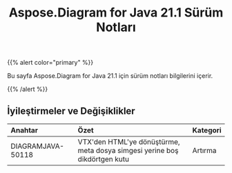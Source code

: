 ﻿---
title: Aspose.Diagram for Java 21.1 Sürüm Notları
type: docs
weight: 12
url: /tr/java/aspose-diagram-for-java-21-1-release-notes/
---
{{% alert color="primary" %}}

Bu sayfa Aspose.Diagram for Java 21.1 için sürüm notları bilgilerini içerir.

{{% /alert %}}
## **İyileştirmeler ve Değişiklikler**  ##

|**Anahtar**|**Özet**|**Kategori**|
|:- |:- |:- |
|DIAGRAMJAVA-50118|VTX'den HTML'ye dönüştürme, meta dosya simgesi yerine boş dikdörtgen kutu|Artırma|

